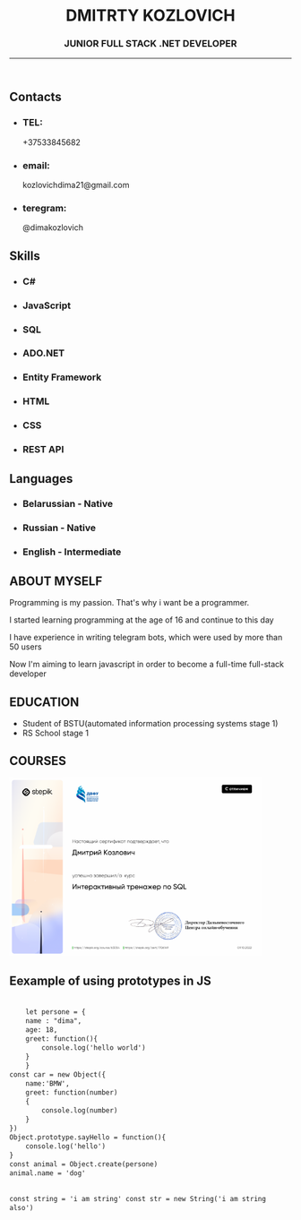 
<html>
<head>
  <link rel="stylesheet" href="styles.css">
</head>
<body>
  <div class = "centrain">
   <div class="left-column">
   <header>
    
   <h1>DMITRTY KOZLOVICH</h1>
   <h3>JUNIOR FULL STACK .NET DEVELOPER</h3>
    <hr>
   </header>
  <div class="block-list">
  <h2>Contacts</h2>
   <ul>
   <li><h3>TEL:</h3> +37533845682</li>
   <li><h3>email:</h3> kozlovichdima21@gmail.com</li>
   <li><h3>teregram:</h3>@dimakozlovich</li>
   </ul>
  </div>
  <div class="block-list">
  <h2>Skills</h2>
   <ul>
   <li><h3>C#</h3></li>
   <li><h3>JavaScript</h3></li>
   <li><h3>SQL</h3></li>
   <li><h3>ADO.NET</h3></li>
   <li><h3>Entity Framework</h3></li>
   <li><h3>HTML</h3></li>
   <li><h3>CSS</h3></li>
   <li><h3>REST API<h3></li>
   </ul>
  </div>
  <div class="block-list">
  <h2>Languages</h2>
   <ul>
    <li><h3>Belarussian - Native</h3></li>
    <li><h3>Russian - Native</h3></li>
    <li><h3>English - Intermediate<h3></li>
   </ul>
  </div>
  </div>


  <div class="right-column">
    <div class="information-about-me">
     <h2>ABOUT MYSELF</h2>
     <p>Programming is my passion. That's why i want be a programmer.</p>
  <p>I started learning programming at the age of 16 and continue to this day </p>
  <p>I have experience in writing telegram bots, which were used by more than 50 users</p>
  <p>Now I'm aiming to learn javascript in order to become a full-time full-stack developer</p>
    </div>
     <div class="information-about-me">
     <h2>EDUCATION</h2>
     <ul>
     <li>Student of BSTU(automated information processing systems stage 1)</li>
     <li>RS School stage 1</li>
     </ul>
    </div>
    <div class="information-about-me" id="colorback-sertificate">
     <h2>COURSES</h2>
     <img src="sertificate.png" alt="sertificate" width="450">
    </div>
    <div class="information-about-me">
    <h2>Eexample of using prototypes in JS</h2>
    <pre>
    <code>
    let persone = {
    name : "dima",
    age: 18,
    greet: function(){
        console.log('hello world')
    }
    }
const car = new Object({
    name:'BMW',
    greet: function(number)
    {
        console.log(number)
    }
})
Object.prototype.sayHello = function(){
    console.log('hello')
}
const animal = Object.create(persone)
animal.name = 'dog'

const string = 'i am string'
const str = new String('i am string also')
    </code>
    </pre>
    </div>
  </div>
  
  </div>
</body>
</html>
